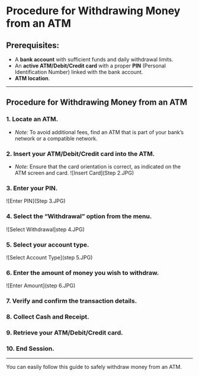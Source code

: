 # Procedure for Withdrawing Money from an ATM

## Prerequisites:
- A **bank account** with sufficient funds and daily withdrawal limits.
- An **active ATM/Debit/Credit card** with a proper **PIN** (Personal Identification Number) linked with the bank account.
- **ATM location**.

---

## Procedure for Withdrawing Money from an ATM

### 1. Locate an ATM.
- *Note:* To avoid additional fees, find an ATM that is part of your bank’s network or a compatible network.

### 2. Insert your ATM/Debit/Credit card into the ATM.
- *Note:* Ensure that the card orientation is correct, as indicated on the ATM screen and card.
![Insert Card](Step 2.JPG)

### 3. Enter your PIN.
![Enter PIN](Step 3.JPG)

### 4. Select the “Withdrawal” option from the menu.
![Select Withdrawal]step 4.JPG)

### 5. Select your account type.
![Select Account Type](step 5.JPG)

### 6. Enter the amount of money you wish to withdraw.
![Enter Amount](step 6.JPG)

### 7. Verify and confirm the transaction details.

### 8. Collect Cash and Receipt.

### 9. Retrieve your ATM/Debit/Credit card.


### 10. End Session.

---

You can easily follow this guide to safely withdraw money from an ATM.
